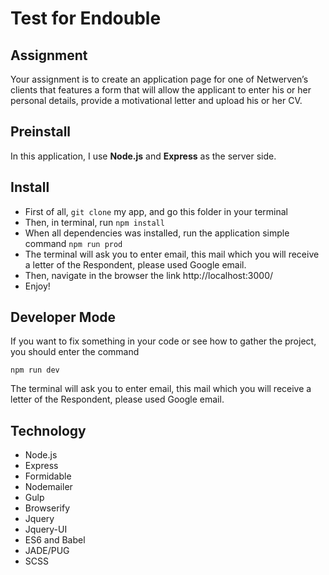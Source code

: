 # Test for Endouble
## Assignment
Your assignment is to create an application page for one of Netwerven’s clients that features a form that will allow the applicant to enter his or her personal details, provide a motivational letter and upload his or her CV.
## Preinstall
In this application, I use **Node.js** and **Express** as the server side.

## Install
- First of all, `git clone` my app, and go this folder in your terminal
- Then, in terminal, run `npm install`
- When all dependencies was installed, run the application simple command `npm run prod`
- The terminal will ask you to enter email, this mail which you will receive a letter of the Respondent, please used Google email.
- Then, navigate in the browser the link http://localhost:3000/
- Enjoy!
## Developer Mode
If you want to fix something in your code or see how to gather the project, you should enter the command 
```
npm run dev
```
The terminal will ask you to enter email, this mail which you will receive a letter of the Respondent, please used Google email.
## Technology
- Node.js
- Express
- Formidable
- Nodemailer
- Gulp
- Browserify
- Jquery
- Jquery-UI
- ES6 and Babel
- JADE/PUG
- SCSS
